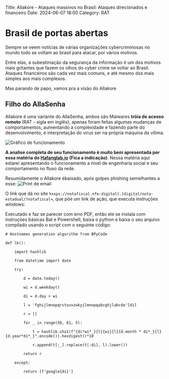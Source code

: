 Title: Allakore - Ataques massivos no Brasil: Ataques direcionados e financeiro
Date: 2024-06-07 18:00
Category: RAT

# Brasil de portas abertas
Sempre se veem notícias de várias organizações cybercriminosas no mundo todo se voltam ao brasil para atacar, por vários motivos.

Entre elas, a subestimação da segurança da informação é um dos motivos mais gritantes que fazem os olhos do cyber crime se voltar ao Brasil. Ataques financeiros são cada vez mais comuns, e até mesmo dos mais simples aos mais complexos.

Mas parando de papo, vamos pra a visão do Allakore

## Filho do AllaSenha
Allakore é uma variante do AllaSenha, ambos são Malwares __tróia de acesso remoto__ (RAT - sigla em inglês), apenas foram feitas algumas mudanças de comportamentos, aumentando a complexidade e fazendo parte do desenvolvimento, e interpretação do virus ser na própria máquina da vítima.

![Gráfico de funcionamento]()

**A analise completa de seu funcionamento é muito bem apresentada por essa matéria do [Hafanglab.io](https://harfanglab.io/en/insidethelab/allasenha-allakore-variant-azure-c2-steal-banking-latin-america/) (Fica a indicação)**. Nessa matéria aqui estarei apresentando o funcionamento a nível de engenharia social e seu comportamento no fluxo da rede.

Resumidamente o Allakore ébaixado, após golpes phishing semelhantes a esse:
![Print de email]()

O link que dá no site `hxxps://notafiscal.nfe-digital[.]digital/nota-estadual/?notafiscal=`, que põe um link de ação, que executa instruções windows:


Executado e faz se parecer com erro PDF, então ele se instala com instruções básicas Bat e Powershell, baixa o python e baixa o seu arquivo compilado usando o script com o seguinte código:

```python3
# Hostnames generation algorithm from BPyCode

def lk():

    import hashlib

    from datetime import date

    try:

        d = date.today()

        wi = d.weekday()

        di = d.day + wi

        l = 'fghijlmnopqrstuvxzwkyjlmnopqabcghjlabcde'[di]

        r = []

        for _ in range(50, 61, 5):

            t = hashlib.sha1(f"{di*wi*_}{l}{wi}{l}{d.month * di*_}{l}{d.year*di*_}".encode()).hexdigest()*10

            r.append(t[:_].replace(t[:di], l).lower())

        return r

    except:

        return [f'google{di}']

```
